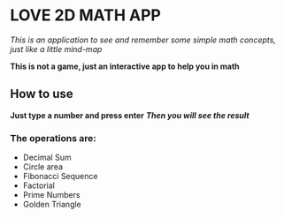 # LOVE 2D MATH APP
*This is an application to see and remember some simple math concepts, just like a little mind-map*

**This is not a game, just an interactive app to help you in math**

## How to use
**Just type a number and press enter**
***Then you will see the result***

### The operations are:
  - Decimal Sum
  - Circle area
  - Fibonacci Sequence
  - Factorial
  - Prime Numbers
  - Golden Triangle